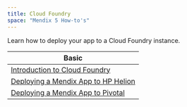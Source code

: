 ```yaml
---
title: Cloud Foundry
space: "Mendix 5 How-to's"
---
```


Learn how to deploy your app to a Cloud Foundry instance.

| Basic
| -----------------------------------------------------------
| [Introduction to Cloud Foundry](deploying-a-mendix-app-to-cloud-foundry)
| [Deploying a Mendix App to HP Helion](deploying-a-mendix-app-to-hp-helion)
| [Deploying a Mendix App to Pivotal](deploying-a-mendix-app-to-pivotal)
